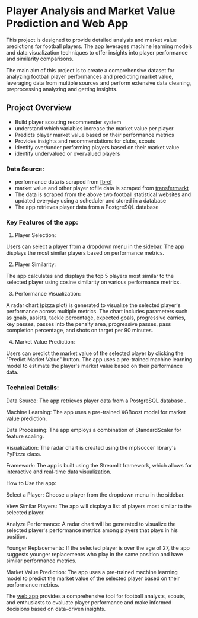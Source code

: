 # Player Analysis and Market Value Prediction and Web App
This project is designed to provide detailed analysis and market value predictions for football players. 
The [app](https://footballdata.streamlit.app/) leverages machine learning models and data visualization techniques to offer insights into player performance and similarity comparisons.

The main aim of this project is to create a comprehensive dataset for analyzing football player performances and predicting market value, leveraging data from multiple sources and perform extensive data cleaning, preprocessing analyzing and getting insights.

## Project Overview

- Build player scouting recommender system
- understand which variables increase the market value per player
- Predicts player market value based on their performance metrics
- Provides insights and recommendations for clubs, scouts
- identify over/under performing players based on their market value
- identify undervalued or overvalued players

### Data Source:

- performance data is scraped from [fbref](https://fbref.com/en/)
- market value and other player rofile data is scraped from [transfermarkt](https://www.transfermarkt.com/)
- The data is scraped from the above two football statistical websites and updated everyday using a scheduler and stored in a database
- The app retrieves player data from a PostgreSQL database

### Key Features of the app:

1. Player Selection:

Users can select a player from a dropdown menu in the sidebar.
The app displays the most similar players based on performance metrics.

2. Player Similarity:

The app calculates and displays the top 5 players most similar to the selected player using cosine similarity on various performance metrics.

3. Performance Visualization:

A radar chart (pizza plot) is generated to visualize the selected player's performance across multiple metrics.
The chart includes parameters such as goals, assists, tackle percentage, expected goals, progressive carries, key passes, passes into the penalty area, progressive passes, pass completion percentage, and shots on target per 90 minutes.

4. Market Value Prediction:

Users can predict the market value of the selected player by clicking the "Predict Market Value" button.
The app uses a pre-trained machine learning model to estimate the player's market value based on their performance data.

### Technical Details:

Data Source: The app retrieves player data from a PostgreSQL database .

Machine Learning: The app uses a pre-trained XGBoost model for market value prediction.

Data Processing: The app employs a combination of StandardScaler for feature scaling.

Visualization: The radar chart is created using the mplsoccer library's PyPizza class.

Framework: The app is built using the Streamlit framework, which allows for interactive and real-time data visualization.

How to Use the app:

Select a Player: Choose a player from the dropdown menu in the sidebar.

View Similar Players: The app will display a list of players most similar to the selected player.

Analyze Performance: A radar chart will be generated to visualize the selected player's performance metrics among players that plays in his position.

Younger Replacements: If the selected player is over the age of 27, the app suggests younger replacements who play in the same position and have similar performance metrics.

Market Value Prediction: The app uses a pre-trained machine learning model to predict the market value of the selected player based on their performance metrics.

The [web app](https://footballdata.streamlit.app/) provides a comprehensive tool for football analysts, scouts, and enthusiasts to evaluate player performance and make informed decisions based on data-driven insights.




